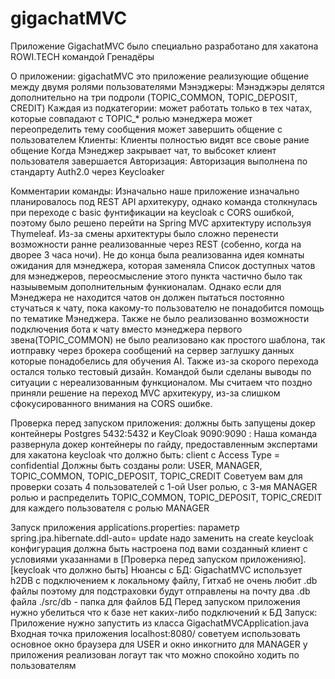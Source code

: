 # gigachatMVC

Приложение GigachatMVC было специально разработано для хакатона ROWI.TECH командой Гренадёры

О приложении:
  gigachatMVC это приложение реализующие общение между двумя ролями пользователями
  Мэнэджеры: 
      Мэнэджэры делятся дополнительно на три подроли (TOPIC_COMMON, TOPIC_DEPOSIT, CREDIT)
      Каждая из подкатегории:
        может работать только в тех чатах, которые совпадают с TOPIC_* ролью мэнеджера
        может переопределить тему сообщения
        может завершить общение с пользователем
  Клиенты:
      Клиенты полностью видят все своые рание общение
      Когда Мэнеджер закрывает чат, то выбсокет клиент пользователя завершается
  Авторизация:
      Авторизация выполнена по стандарту Auth2.0 через Keycloaker
      
  Комментарии команды:
    Изначально наше приложение изначально планировалось под REST API архитекуру, однако команда столкнулась при переходе с basic фунтификации на keycloak с CORS ошибкой, поэтому было решено перейти на Spring MVC архитектуру используя Thymeleaf. Из-за смены архитектуры было сложно перенести возможности ранне реализованные через REST (собенно, когда на дворее 3 часа ночи). Не до конца была реализованна идея комнаты ожидания для мэнеджера, которая заменяла Список доступных чатов для мэнеджеров, переосмысление этого пункта частично было так назыывемым дополнительным функионалам. Однако если для Мэнеджера не находится чатов он должен пытаться постоянно стучаться к чату, пока какому-то пользователю не понадобится помощь по тематике Мэнеджера. Также не было реализованно возможности подключения бота к чату вместо мэнеджера первого звена(TOPIC_COMMON) не было реализовано как простого шаблона, так иотправку через брокера сообщений на сервер заглушку данных которые понадобелись для обучения AI. Также из-за скорого перехода остался только тестовый дизайн.
    Командой были сделаны выводы по ситуации с нереализованным функционалом. Мы считаем что поздно приняли решение на переход MVC архитекуру, из-за слишком сфокусированного внимания на CORS ошибке.

Проверка перед запуском приложения:
  должны быть запущены докер контейнеры Postgres 5432:5432 и KeyCloak 9090:9090 :
    Наша команда развернула докер контейнеры по гайду, предоставленным экспертами для хакатона
  keycloak что должно быть:
    client с Access Type = confidential
    Должны быть созданы роли: USER, MANAGER, TOPIC_COMMON, TOPIC_DEPOSIT, TOPIC_CREDIT
    Советуем вам для проверки созать 4 пользователей с 1-ой User ролью, с 3-мя MANAGER ролью и распределить TOPIC_COMMON, TOPIC_DEPOSIT, TOPIC_CREDIT для каждего пользователя с  ролью MANAGER
    
    
Запуск приложения
  applications.properties:
    параметр spring.jpa.hibernate.ddl-auto= update надо заменить на create
    keycloak конфигурация должна быть настроена под вами созданный клиент с условиями указаннами в [Проверка перед запуском приложенияю].[keycloak что должно быть]
  Нюансы с БД:
    GigachatMVC использует h2DB с подключением к локальному файлу, Гитхаб не очень любит .db файлы поэтому для подстраховки будут отправлены на почту два .db файла
    ./src/db - папка для файлов БД
    Перед запуском приложения нужно убелиться что к базе нет каких-либо подключений к БД
  Запуск:
    Приложение нужно запустить из класса GigachatMVCApplication.java
    Входная точка приложения  localhost:8080/
    советуем использовать основное окно браузера для USER и окно инкогнито для MANAGER
    у приложения реализован логаут так что можно спокойно ходить по пользователям
  
